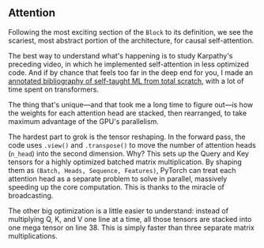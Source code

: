 ## Attention

Following the most exciting section of the `Block` to its definition, we see the scariest, most abstract portion of the architecture, for causal self-attention.

The best way to understand what's happening is to study Karpathy's preceding video, in which he implemented self-attention in less optimized code. And if by chance that feels too far in the deep end for you, I made an [annotated bibliography of self-taught ML from total scratch](https://transformers.joeholmes.dev), with a lot of time spent on transformers.

The thing that's unique—and that took me a long time to figure out—is how the weights for each attention head are stacked, then rearranged, to take maximum advantage of the GPU's parallelism.

The hardest part to grok is the tensor reshaping. In the forward pass, the code uses `.view()` and `.transpose()` to move the number of attention heads (`n_head`) into the second dimension. Why? This sets up the Query and Key tensors for a highly optimized batched matrix multiplication. By shaping them as `(Batch, Heads, Sequence, Features)`, PyTorch can treat each attention head as a separate problem to solve in parallel, massively speeding up the core computation. This is thanks to the miracle of broadcasting.

The other big optimization is a little easier to understand: instead of multiplying Q, K, and V one line at a time, all those tensors are stacked into one mega tensor on line 38. This is simply faster than three separate matrix multiplications.
